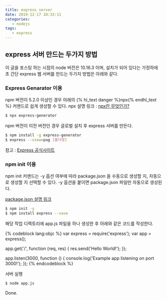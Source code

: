 ```yaml
---
title: express server
date: 2019-12-17 10:33:11
categories:
   - nodejs
tags:
   - express
---
```

## express 서버 만드는 두가지 방법

이 글을 포스팅 하는 시점의 node 버전은 10.16.3 이며, 설치가 되어 있다는 가정하에
초 간단 express 웹 서버를 만드는 두가지 방법은 아래와 같다.
<!-- excerpt -->
<!-- toc -->
### Express Genarator 이용

npm 버전이 5.2.0 이상인 경우 아래의 {% hl_text danger %}npx{% endhl_text %} 커맨드로 쉽게 생성할 수 있다.
npx 설명 링크 : [npx란 무엇인가?](https://ljh86029926.gitbook.io/coding-apple-react/undefined/npm-npx)

``` bash
$ npx express-generator
```

npm 버전이 이전 버전인 경우 글로벌 설치 후 express 서버를 만든다.

``` bash
$ npm install -g express-generator
$ express --view=pug [폴더명]
```

참고 : [Express 공식사이트](https://expressjs.com/en/starter/generator.html)

### npm init 이용

npm init 커맨드는 -y 옵션 여부에 따라 package.json 을 수동으로 생성할 지, 
자동으로 생성할 지 선택할 수 있다.
-y 옵션을 붙이면 package.json 파일만 자동으로 생성된다.

[package.json 설명 링크](https://programmingsummaries.tistory.com/385)

``` bash
$ npm init -y
$ npm install express --save
```

해당 작업 디렉토리에 app.js 파일을 하나 생성한 후 아래와 같은 코드를 작성한다.

{% codeblock lang:objc %}
var express = require('express');
var app = express();

app.get('/', function (req, res) {
    res.send('Hello World!');
});

app.listen(3000, function () {
    console.log('Example app listening on port 3000!');
});
{% endcodeblock %}


서버 실행
``` bash
$ node app.js
```

Done.